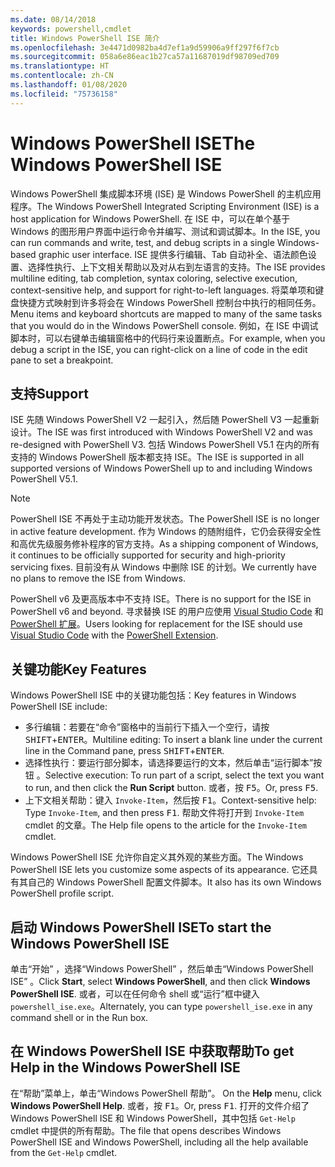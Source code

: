```yaml
---
ms.date: 08/14/2018
keywords: powershell,cmdlet
title: Windows PowerShell ISE 简介
ms.openlocfilehash: 3e4471d0982ba4d7ef1a9d59906a9ff297f6f7cb
ms.sourcegitcommit: 058a6e86eac1b27ca57a11687019df98709ed709
ms.translationtype: HT
ms.contentlocale: zh-CN
ms.lasthandoff: 01/08/2020
ms.locfileid: "75736158"
---
```

# <a name="the-windows-powershell-ise"></a><span data-ttu-id="ecb8d-103">Windows PowerShell ISE</span><span class="sxs-lookup"><span data-stu-id="ecb8d-103">The Windows PowerShell ISE</span></span>

<span data-ttu-id="ecb8d-104">Windows PowerShell 集成脚本环境 (ISE) 是 Windows PowerShell 的主机应用程序。</span><span class="sxs-lookup"><span data-stu-id="ecb8d-104">The Windows PowerShell Integrated Scripting Environment (ISE) is a host application for Windows PowerShell.</span></span> <span data-ttu-id="ecb8d-105">在 ISE 中，可以在单个基于 Windows 的图形用户界面中运行命令并编写、测试和调试脚本。</span><span class="sxs-lookup"><span data-stu-id="ecb8d-105">In the ISE, you can run commands and write, test, and debug scripts in a single Windows-based graphic user interface.</span></span> <span data-ttu-id="ecb8d-106">ISE 提供多行编辑、Tab 自动补全、语法颜色设置、选择性执行、上下文相关帮助以及对从右到左语言的支持。</span><span class="sxs-lookup"><span data-stu-id="ecb8d-106">The ISE provides multiline editing, tab completion, syntax coloring, selective execution, context-sensitive help, and support for right-to-left languages.</span></span> <span data-ttu-id="ecb8d-107">将菜单项和键盘快捷方式映射到许多将会在 Windows PowerShell 控制台中执行的相同任务。</span><span class="sxs-lookup"><span data-stu-id="ecb8d-107">Menu items and keyboard shortcuts are mapped to many of the same tasks that you would do in the Windows PowerShell console.</span></span> <span data-ttu-id="ecb8d-108">例如，在 ISE 中调试脚本时，可以右键单击编辑窗格中的代码行来设置断点。</span><span class="sxs-lookup"><span data-stu-id="ecb8d-108">For example, when you debug a script in the ISE, you can right-click on a line of code in the edit pane to set a breakpoint.</span></span>

## <a name="support"></a><span data-ttu-id="ecb8d-109">支持</span><span class="sxs-lookup"><span data-stu-id="ecb8d-109">Support</span></span>

<span data-ttu-id="ecb8d-110">ISE 先随 Windows PowerShell V2 一起引入，然后随 PowerShell V3 一起重新设计。</span><span class="sxs-lookup"><span data-stu-id="ecb8d-110">The ISE was first introduced with Windows PowerShell V2 and was re-designed with PowerShell V3.</span></span> <span data-ttu-id="ecb8d-111">包括 Windows PowerShell V5.1 在内的所有支持的 Windows PowerShell 版本都支持 ISE。</span><span class="sxs-lookup"><span data-stu-id="ecb8d-111">The ISE is supported in all supported versions of Windows PowerShell up to and including Windows PowerShell V5.1.</span></span>

> [!NOTE]
> <span data-ttu-id="ecb8d-112">PowerShell ISE 不再处于主动功能开发状态。</span><span class="sxs-lookup"><span data-stu-id="ecb8d-112">The PowerShell ISE is no longer in active feature development.</span></span> <span data-ttu-id="ecb8d-113">作为 Windows 的随附组件，它仍会获得安全性和高优先级服务修补程序的官方支持。</span><span class="sxs-lookup"><span data-stu-id="ecb8d-113">As a shipping component of Windows, it continues to be officially supported for security and high-priority servicing fixes.</span></span>
> <span data-ttu-id="ecb8d-114">目前没有从 Windows 中删除 ISE 的计划。</span><span class="sxs-lookup"><span data-stu-id="ecb8d-114">We currently have no plans to remove the ISE from Windows.</span></span>
>
> <span data-ttu-id="ecb8d-115">PowerShell v6 及更高版本中不支持 ISE。</span><span class="sxs-lookup"><span data-stu-id="ecb8d-115">There is no support for the ISE in PowerShell v6 and beyond.</span></span> <span data-ttu-id="ecb8d-116">寻求替换 ISE 的用户应使用 [Visual Studio Code](https://code.visualstudio.com/) 和 [PowerShell 扩展](https://marketplace.visualstudio.com/items?itemName=ms-vscode.PowerShell)。</span><span class="sxs-lookup"><span data-stu-id="ecb8d-116">Users looking for replacement for the ISE should use [Visual Studio Code](https://code.visualstudio.com/) with the [PowerShell Extension](https://marketplace.visualstudio.com/items?itemName=ms-vscode.PowerShell).</span></span>

## <a name="key-features"></a><span data-ttu-id="ecb8d-117">关键功能</span><span class="sxs-lookup"><span data-stu-id="ecb8d-117">Key Features</span></span>

<span data-ttu-id="ecb8d-118">Windows PowerShell ISE 中的关键功能包括：</span><span class="sxs-lookup"><span data-stu-id="ecb8d-118">Key features in Windows PowerShell ISE include:</span></span>

- <span data-ttu-id="ecb8d-119">多行编辑：若要在“命令”窗格中的当前行下插入一个空行，请按 <kbd>SHIFT</kbd>+<kbd>ENTER</kbd>。</span><span class="sxs-lookup"><span data-stu-id="ecb8d-119">Multiline editing: To insert a blank line under the current line in the Command pane, press <kbd>SHIFT</kbd>+<kbd>ENTER</kbd>.</span></span>
- <span data-ttu-id="ecb8d-120">选择性执行：要运行部分脚本，请选择要运行的文本，然后单击“运行脚本”按钮  。</span><span class="sxs-lookup"><span data-stu-id="ecb8d-120">Selective execution: To run part of a script, select the text you want to run, and then click the **Run Script** button.</span></span> <span data-ttu-id="ecb8d-121">或者，按 <kbd>F5</kbd>。</span><span class="sxs-lookup"><span data-stu-id="ecb8d-121">Or, press <kbd>F5</kbd>.</span></span>
- <span data-ttu-id="ecb8d-122">上下文相关帮助：键入 `Invoke-Item`，然后按 <kbd>F1</kbd>。</span><span class="sxs-lookup"><span data-stu-id="ecb8d-122">Context-sensitive help: Type `Invoke-Item`, and then press <kbd>F1</kbd>.</span></span> <span data-ttu-id="ecb8d-123">帮助文件将打开到 `Invoke-Item` cmdlet 的文章。</span><span class="sxs-lookup"><span data-stu-id="ecb8d-123">The Help file opens to the article for the `Invoke-Item` cmdlet.</span></span>

<span data-ttu-id="ecb8d-124">Windows PowerShell ISE 允许你自定义其外观的某些方面。</span><span class="sxs-lookup"><span data-stu-id="ecb8d-124">The Windows PowerShell ISE lets you customize some aspects of its appearance.</span></span> <span data-ttu-id="ecb8d-125">它还具有其自己的 Windows PowerShell 配置文件脚本。</span><span class="sxs-lookup"><span data-stu-id="ecb8d-125">It also has its own Windows PowerShell profile script.</span></span>

## <a name="to-start-the-windows-powershell-ise"></a><span data-ttu-id="ecb8d-126">启动 Windows PowerShell ISE</span><span class="sxs-lookup"><span data-stu-id="ecb8d-126">To start the Windows PowerShell ISE</span></span>

<span data-ttu-id="ecb8d-127">单击“开始”  ，选择“Windows PowerShell”  ，然后单击“Windows PowerShell ISE”  。</span><span class="sxs-lookup"><span data-stu-id="ecb8d-127">Click **Start**, select **Windows PowerShell**, and then click **Windows PowerShell ISE**.</span></span>
<span data-ttu-id="ecb8d-128">或者，可以在任何命令 shell 或“运行”框中键入 `powershell_ise.exe`。</span><span class="sxs-lookup"><span data-stu-id="ecb8d-128">Alternately, you can type `powershell_ise.exe` in any command shell or in the Run box.</span></span>

## <a name="to-get-help-in-the-windows-powershell-ise"></a><span data-ttu-id="ecb8d-129">在 Windows PowerShell ISE 中获取帮助</span><span class="sxs-lookup"><span data-stu-id="ecb8d-129">To get Help in the Windows PowerShell ISE</span></span>

<span data-ttu-id="ecb8d-130">在“帮助”菜单上，单击“Windows PowerShell 帮助”。  </span><span class="sxs-lookup"><span data-stu-id="ecb8d-130">On the **Help** menu, click **Windows PowerShell Help**.</span></span> <span data-ttu-id="ecb8d-131">或者，按 <kbd>F1</kbd>。</span><span class="sxs-lookup"><span data-stu-id="ecb8d-131">Or, press <kbd>F1</kbd>.</span></span> <span data-ttu-id="ecb8d-132">打开的文件介绍了 Windows PowerShell ISE 和 Windows PowerShell，其中包括 `Get-Help` cmdlet 中提供的所有帮助。</span><span class="sxs-lookup"><span data-stu-id="ecb8d-132">The file that opens describes Windows PowerShell ISE and Windows PowerShell, including all the help available from the `Get-Help` cmdlet.</span></span>
